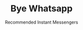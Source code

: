---
slug: whatsapp
title: Bye Whatsapp
subtitle: Recommended Instant Messengers
order: [signal, xmpp, quicksy, zom, riot]
aliases:
    - /ethical-alternatives-to-whatsapp-and-skype/
---